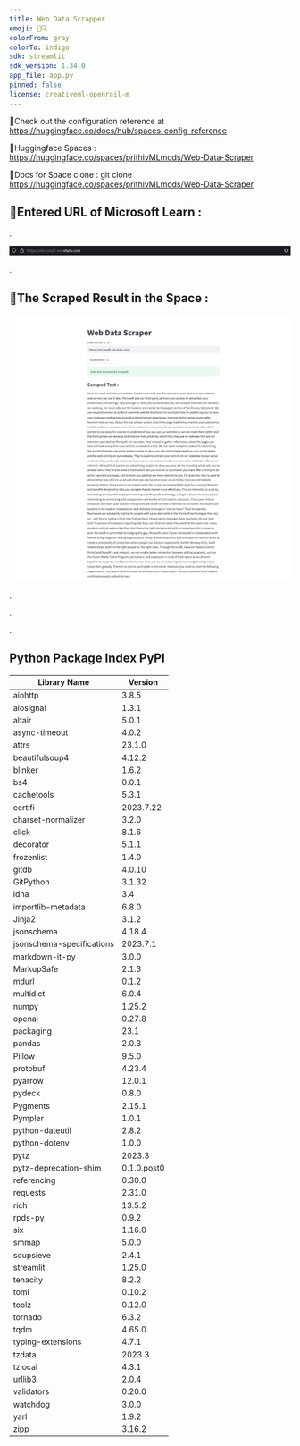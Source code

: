 ```yaml
---
title: Web Data Scrapper
emoji: 🐣🔍
colorFrom: gray
colorTo: indigo
sdk: streamlit
sdk_version: 1.34.0
app_file: app.py
pinned: false
license: creativeml-openrail-m
---
```


🚀Check out the configuration reference at https://huggingface.co/docs/hub/spaces-config-reference

🚀Huggingface Spaces : https://huggingface.co/spaces/prithivMLmods/Web-Data-Scraper

🚀Docs for Space clone : git clone https://huggingface.co/spaces/prithivMLmods/Web-Data-Scraper

## 🔮Entered URL of Microsoft Learn :

.

![alt text](assets/wds.png)

.

## 🎴The Scraped Result in the Space : 

![alt text](assets/wds2.png)

.

.

.

## Python Package Index PyPI


| Library Name | Version |
| --- | --- |
| aiohttp | 3.8.5 |
| aiosignal | 1.3.1 |
| altair | 5.0.1 |
| async-timeout | 4.0.2 |
| attrs | 23.1.0 |
| beautifulsoup4 | 4.12.2 |
| blinker | 1.6.2 |
| bs4 | 0.0.1 |
| cachetools | 5.3.1 |
| certifi | 2023.7.22 |
| charset-normalizer | 3.2.0 |
| click | 8.1.6 |
| decorator | 5.1.1 |
| frozenlist | 1.4.0 |
| gitdb | 4.0.10 |
| GitPython | 3.1.32 |
| idna | 3.4 |
| importlib-metadata | 6.8.0 |
| Jinja2 | 3.1.2 |
| jsonschema | 4.18.4 |
| jsonschema-specifications | 2023.7.1 |
| markdown-it-py | 3.0.0 |
| MarkupSafe | 2.1.3 |
| mdurl | 0.1.2 |
| multidict | 6.0.4 |
| numpy | 1.25.2 |
| openai | 0.27.8 |
| packaging | 23.1 |
| pandas | 2.0.3 |
| Pillow | 9.5.0 |
| protobuf | 4.23.4 |
| pyarrow | 12.0.1 |
| pydeck | 0.8.0 |
| Pygments | 2.15.1 |
| Pympler | 1.0.1 |
| python-dateutil | 2.8.2 |
| python-dotenv | 1.0.0 |
| pytz | 2023.3 |
| pytz-deprecation-shim | 0.1.0.post0 |
| referencing | 0.30.0 |
| requests | 2.31.0 |
| rich | 13.5.2 |
| rpds-py | 0.9.2 |
| six | 1.16.0 |
| smmap | 5.0.0 |
| soupsieve | 2.4.1 |
| streamlit | 1.25.0 |
| tenacity | 8.2.2 |
| toml | 0.10.2 |
| toolz | 0.12.0 |
| tornado | 6.3.2 |
| tqdm | 4.65.0 |
| typing-extensions | 4.7.1 |
| tzdata | 2023.3 |
| tzlocal | 4.3.1 |
| urllib3 | 2.0.4 |
| validators | 0.20.0 |
| watchdog | 3.0.0 |
| yarl | 1.9.2 |
| zipp | 3.16.2 |</s>
